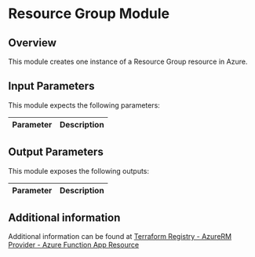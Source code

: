 # Resource Group Module

## Overview

This module creates one instance of a Resource Group resource in Azure.

## Input Parameters

This module expects the following parameters:

| Parameter | Description |
|-|-|

## Output Parameters

This module exposes the following outputs:

| Parameter | Description |
|-|-|

## Additional information

Additional information can be found at [Terraform Registry - AzureRM Provider - Azure Function App Resource](https://registry.terraform.io/providers/hashicorp/azurerm/latest/docs/resources/function_app)
